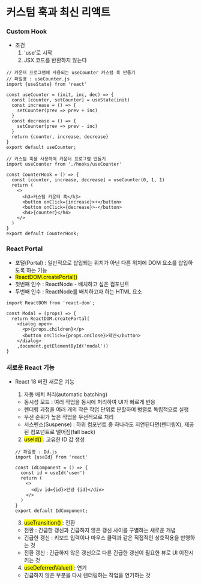 # 커스텀 훅과 최신 리액트

### Custom Hook

- 조건
  1. 'use'로 시작
  2. JSX 코드를 반환하지 않는다

```JSX
// 카운터 프로그램에 사용되는 useCounter 커스텀 훅 만들기
// 파일명 : useCounter.js
import {useState} from 'react'

const useCounter = (init, inc, dec) => {
  const [counter, setCounter] = useState(init)
  const increase = () => {
    setCounter(prev => prev + inc)
  }
  const decrease = () => {
    setCounter(prev => prev - inc)
  }
  return {counter, increase, decrease}
}
export default useCounter;
```

```JSX
// 커스텀 훅을 사용하여 카운터 프로그램 만들기
import useCounter from './hooks/useCounter'

const CounterHook = () => {
  const [counter, increase, decrease] = useCounter(0, 1, 1)
  return (
    <>
      <h3>커스텀 카운터 훅</h3>
      <button onClick={increase}>+</button>
      <button onClick={decrease}>-</button>
      <h4>{counter}</h4>
    </>
  )
}
export default CounterHook;
```

### React Portal

- 포털(Portal) : 일반적으로 삽입되는 위치가 아닌 다른 위치에 DOM 요소를 삽입하도록 하는 기능
- <mark> ReactDOM.createPortal() </mark>
- 첫번쨰 인수 : ReactNode - 배치하고 싶은 컴포넌트
- 두번째 인수 : ReactNode를 배치하고자 하는 HTML 요소

```JSX
import ReactDOM from 'react-dom';

const Modal = (props) => {
  return ReactDOM.createPortal(
    <dialog open>
      <p>{props.children}</p>
      <button onClick={props.onClose}>확인</button>
    </dialog>
    ,document.getElementById('modal'))
}
```

### 새로운 React 기능

- React 18 버전 새로운 기능

  1. 자동 배치 처리(automatic batching)

  - 동시성 모드 : 여러 작업을 동시에 처리하여 UI가 빠르게 반응
  - 렌더링 과정을 여러 개의 작은 작업 단위로 분할하여 병렬로 독립적으로 실행
  - 우선 순위가 높은 작업을 우선적으로 처리
  - 서스펜스(Suspense) : 하위 컴포넌트 중 하나라도 지연된다면(렌더링X), 제공된 컴포넌트로 떨어짐(fall back)

  2. <mark> useId() </mark> : 고유한 ID 값 생성

  ```JSX
  // 파일명 : Id.js
  import {useId} from 'react'

  const IdComponent = () => {
    const id = useId('user')
    return (
      <>
        <div id={id}>안녕 {id}</div>
      </>
    )
  }
  export default IdComponent;
  ```

  3. <mark> useTransition() </mark> : 전환
    - 전환 : 긴급한 갱신과 긴급하지 않은 갱신 사이를 구별하는 새로운 개념
    - 긴급한 갱신 : 키보드 입력이나 마우스 클릭과 같은 직접적인 상호작용을 반영하는 것
    - 전환 갱신 : 긴급하지 않은 갱신으로 다른 긴급한 갱신이 필요한 뷰로 UI 이전시키는 것

  4. <mark> useDeferredValue() </mark> : 연기
    - 긴급하지 않은 부분을 다시 렌더링하는 작업을 연기하는 것